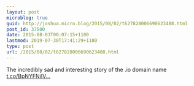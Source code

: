 ```yaml
---
layout: post
microblog: true
guid: http://joshua.micro.blog/2015/08/02/t627828006690623488.html
post_id: 37500
date: 2015-08-03T00:07:15+1100
lastmod: 2019-07-30T17:41:29+1100
type: post
url: /2015/08/02/t627828006690623488.html
---
```

The incredibly sad and interesting story of the .io domain name [t.co/BpNYFNiIV...](http://t.co/BpNYFNiIVV)
